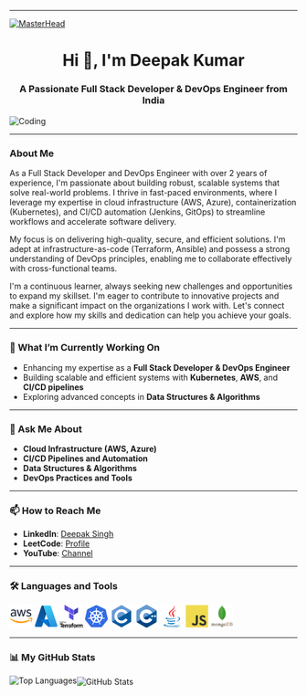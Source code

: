 
---

[![MasterHead](https://user-images.githubusercontent.com/45071341/130478494-21f091d1-f61e-4f35-b16f-e2b0763f7e04.gif)](https://Deepak17640.io)
<h1 align="center">Hi 👋, I'm Deepak Kumar</h1>
<h3 align="center">A Passionate Full Stack Developer & DevOps Engineer from India</h3>

<img align="center" alt="Coding" width="600" src="https://cdn.dribbble.com/users/1162077/screenshots/3848914/programmer.gif">

---

### About Me  
As a Full Stack Developer and DevOps Engineer with over 2 years of experience, I'm passionate about building robust, scalable systems that solve real-world problems. I thrive in fast-paced environments, where I leverage my expertise in cloud infrastructure (AWS, Azure), containerization (Kubernetes), and CI/CD automation (Jenkins, GitOps) to streamline workflows and accelerate software delivery.

My focus is on delivering high-quality, secure, and efficient solutions. I'm adept at infrastructure-as-code (Terraform, Ansible) and possess a strong understanding of DevOps principles, enabling me to collaborate effectively with cross-functional teams.

I'm a continuous learner, always seeking new challenges and opportunities to expand my skillset. I'm eager to contribute to innovative projects and make a significant impact on the organizations I work with. Let's connect and explore how my skills and dedication can help you achieve your goals.

---

### 🌱 What I’m Currently Working On  
- Enhancing my expertise as a **Full Stack Developer & DevOps Engineer**
- Building scalable and efficient systems with **Kubernetes**, **AWS**, and **CI/CD pipelines**
- Exploring advanced concepts in **Data Structures & Algorithms**

---

### 💬 Ask Me About  
- **Cloud Infrastructure (AWS, Azure)**  
- **CI/CD Pipelines and Automation**  
- **Data Structures & Algorithms**  
- **DevOps Practices and Tools**

---

### 📫 How to Reach Me  
- **LinkedIn**: [Deepak Singh](https://www.linkedin.com/in/bhardwaj123/)  
- **LeetCode**: [Profile](https://www.leetcode.com/dadakumarsingh803206)  
- **YouTube**: [Channel](www.youtube.com/@DPCODE72)

---

### 🛠️ Languages and Tools  
<p align="left">
  <a href="https://aws.amazon.com/" target="_blank"><img src="https://raw.githubusercontent.com/devicons/devicon/master/icons/amazonwebservices/amazonwebservices-original-wordmark.svg" alt="AWS" width="40" height="40" /></a>
  <a href="https://azure.microsoft.com/" target="_blank"><img src="https://raw.githubusercontent.com/devicons/devicon/master/icons/azure/azure-original.svg" alt="Azure" width="40" height="40" /></a>
  <a href="https://www.terraform.io/" target="_blank"><img src="https://raw.githubusercontent.com/devicons/devicon/master/icons/terraform/terraform-original-wordmark.svg" alt="Terraform" width="40" height="40" /></a>
  <a href="https://kubernetes.io/" target="_blank"><img src="https://raw.githubusercontent.com/devicons/devicon/master/icons/kubernetes/kubernetes-plain.svg" alt="Kubernetes" width="40" height="40" /></a>
  <a href="https://www.cprogramming.com/" target="_blank"><img src="https://raw.githubusercontent.com/devicons/devicon/master/icons/c/c-original.svg" alt="C" width="40" height="40" /></a>
  <a href="https://www.w3schools.com/cpp/" target="_blank"><img src="https://raw.githubusercontent.com/devicons/devicon/master/icons/cplusplus/cplusplus-original.svg" alt="C++" width="40" height="40" /></a>
  <a href="https://www.java.com" target="_blank"><img src="https://raw.githubusercontent.com/devicons/devicon/master/icons/java/java-original.svg" alt="Java" width="40" height="40" /></a>
  <a href="https://developer.mozilla.org/en-US/docs/Web/JavaScript" target="_blank"><img src="https://raw.githubusercontent.com/devicons/devicon/master/icons/javascript/javascript-original.svg" alt="JavaScript" width="40" height="40" /></a>
  <a href="https://www.mongodb.com/" target="_blank"><img src="https://raw.githubusercontent.com/devicons/devicon/master/icons/mongodb/mongodb-original-wordmark.svg" alt="MongoDB" width="40" height="40" /></a>
</p>

---

### 📊 My GitHub Stats
<p>
  <img align="left" src="https://github-readme-stats.vercel.app/api/top-langs?username=deepak17460&show_icons=true&locale=en&layout=compact" alt="Top Languages" />
  <img align="center" src="https://github-readme-stats.vercel.app/api?username=deepak17460&show_icons=true&locale=en" alt="GitHub Stats" />
</p>

